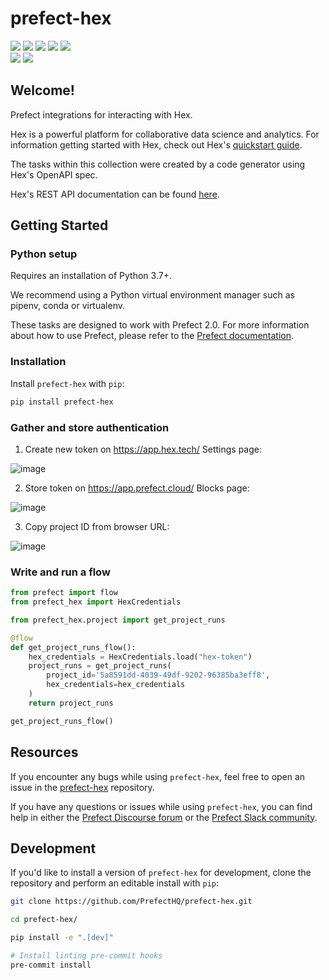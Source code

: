 # prefect-hex

<a href="https://pypi.python.org/pypi/prefect-hex/" alt="PyPI Version">
    <img src="https://badge.fury.io/py/prefect-hex.svg" /></a>
<a href="https://github.com/PrefectHQ/prefect-hex/" alt="Stars">
    <img src="https://img.shields.io/github/stars/PrefectHQ/prefect-hex" /></a>
<a href="https://pepy.tech/badge/prefect-hex/" alt="Downloads">
    <img src="https://pepy.tech/badge/prefect-hex" /></a>
<a href="https://github.com/PrefectHQ/prefect-hex/pulse" alt="Activity">
    <img src="https://img.shields.io/github/commit-activity/m/PrefectHQ/prefect-hex" /></a>
<a href="https://github.com/PrefectHQ/prefect-hex/graphs/contributors" alt="Contributors">
    <img src="https://img.shields.io/github/contributors/PrefectHQ/prefect-hex" /></a>
<br>
<a href="https://prefect-community.slack.com" alt="Slack">
    <img src="https://img.shields.io/badge/slack-join_community-red.svg?logo=slack" /></a>
<a href="https://discourse.prefect.io/" alt="Discourse">
    <img src="https://img.shields.io/badge/discourse-browse_forum-red.svg?logo=discourse" /></a>

## Welcome!

Prefect integrations for interacting with Hex. 

Hex is a powerful platform for collaborative data science and analytics. For information getting started with Hex, check out Hex's [quickstart guide](https://learn.hex.tech/quickstart).

The tasks within this collection were created by a code generator using Hex's OpenAPI spec.

Hex's REST API documentation can be found [here](https://learn.hex.tech/docs/develop-logic/hex-api/api-reference).

## Getting Started

### Python setup

Requires an installation of Python 3.7+.

We recommend using a Python virtual environment manager such as pipenv, conda or virtualenv.

These tasks are designed to work with Prefect 2.0. For more information about how to use Prefect, please refer to the [Prefect documentation](https://orion-docs.prefect.io/).

### Installation

Install `prefect-hex` with `pip`:

```bash
pip install prefect-hex
```

### Gather and store authentication

1. Create new token on https://app.hex.tech/ Settings page:

![image](https://user-images.githubusercontent.com/15331990/201996947-07765380-50c4-4c61-9044-bd93e4b8efc7.png)

2. Store token on https://app.prefect.cloud/ Blocks page:

![image](https://user-images.githubusercontent.com/15331990/201997292-b3a18254-229f-4689-aaec-07a990cdaf87.png)

3. Copy project ID from browser URL:

![image](https://user-images.githubusercontent.com/15331990/202002588-55a895b2-de89-438f-ac96-c86940946336.png)

### Write and run a flow

```python
from prefect import flow
from prefect_hex import HexCredentials

from prefect_hex.project import get_project_runs

@flow
def get_project_runs_flow():
    hex_credentials = HexCredentials.load("hex-token")
    project_runs = get_project_runs(
        project_id='5a8591dd-4039-49df-9202-96385ba3eff8',
        hex_credentials=hex_credentials
    )
    return project_runs

get_project_runs_flow()
```

## Resources

If you encounter any bugs while using `prefect-hex`, feel free to open an issue in the [prefect-hex](https://github.com/PrefectHQ/prefect-hex) repository.

If you have any questions or issues while using `prefect-hex`, you can find help in either the [Prefect Discourse forum](https://discourse.prefect.io/) or the [Prefect Slack community](https://prefect.io/slack).

## Development

If you'd like to install a version of `prefect-hex` for development, clone the repository and perform an editable install with `pip`:

```bash
git clone https://github.com/PrefectHQ/prefect-hex.git

cd prefect-hex/

pip install -e ".[dev]"

# Install linting pre-commit hooks
pre-commit install
```
